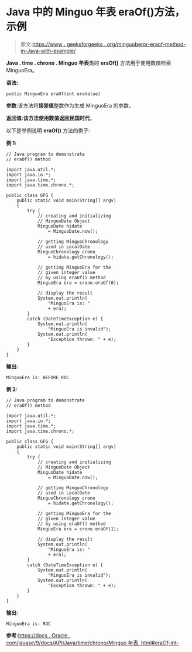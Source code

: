 # Java 中的 Minguo 年表 eraOf()方法，示例

> 原文:[https://www . geeksforgeeks . org/minguoberor-eraof-method-in-Java-with-example/](https://www.geeksforgeeks.org/minguochronology-eraof-method-in-java-with-example/)

**Java . time . chrono . Minguo 年表**类的 **eraOf()** 方法用于使用数值检索 MinguoEra。

**语法:**

```
public MinguoEra eraOf(int eraValue)
```

**参数**:该方法将**误差值**整数作为生成 MinguoEra 的参数。

**返回值:**该方法使用数值返回**民国时代**。

以下是举例说明 **eraOf()** 方法的例子:

**例 1:**

```
// Java program to demonstrate
// eraOf() method

import java.util.*;
import java.io.*;
import java.time.*;
import java.time.chrono.*;

public class GFG {
    public static void main(String[] argv)
    {
        try {
            // creating and initializing
            // MinguoDate Object
            MinguoDate hidate
                = MinguoDate.now();

            // getting MinguoChronology
            // used in LocalDate
            MinguoChronology crono
                = hidate.getChronology();

            // getting MinguoEra for the
            // given integer value
            // by using eraOf() method
            MinguoEra era = crono.eraOf(0);

            // display the result
            System.out.println(
                "MinguoEra is: "
                + era);
        }
        catch (DateTimeException e) {
            System.out.println(
                "MinguoEra is invalid");
            System.out.println(
                "Exception thrown: " + e);
        }
    }
}
```

**输出:**

```
MinguoEra is: BEFORE_ROC

```

**例 2:**

```
// Java program to demonstrate
// eraOf() method

import java.util.*;
import java.io.*;
import java.time.*;
import java.time.chrono.*;

public class GFG {
    public static void main(String[] argv)
    {
        try {
            // creating and initializing
            // MinguoDate Object
            MinguoDate hidate
                = MinguoDate.now();

            // getting MinguoChronology
            // used in LocalDate
            MinguoChronology crono
                = hidate.getChronology();

            // getting MinguoEra for the
            // given integer value
            // by using eraOf() method
            MinguoEra era = crono.eraOf(1);

            // display the result
            System.out.println(
                "MinguoEra is: "
                + era);
        }
        catch (DateTimeException e) {
            System.out.println(
                "MinguoEra is invalid");
            System.out.println(
                "Exception thrown: " + e);
        }
    }
}
```

**输出:**

```
MinguoEra is: ROC

```

**参考:**[https://docs . Oracle . com/javase/9/docs/API/Java/time/chrono/Minguo 年表. html#eraOf-int-](https://docs.oracle.com/javase/9/docs/api/java/time/chrono/MinguoChronology.html#eraOf-int-)
